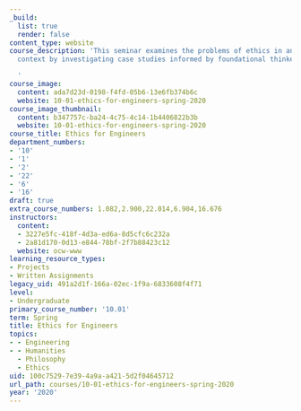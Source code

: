 ```yaml
---
_build:
  list: true
  render: false
content_type: website
course_description: 'This seminar examines the problems of ethics in an engineering
  context by investigating case studies informed by foundational thinkers in ethics.

  '
course_image:
  content: ada7d23d-0198-f4fd-05b6-13e6fb374b6c
  website: 10-01-ethics-for-engineers-spring-2020
course_image_thumbnail:
  content: b347757c-ba24-4c75-4c14-1b4406822b3b
  website: 10-01-ethics-for-engineers-spring-2020
course_title: Ethics for Engineers
department_numbers:
- '10'
- '1'
- '2'
- '22'
- '6'
- '16'
draft: true
extra_course_numbers: 1.082,2.900,22.014,6.904,16.676
instructors:
  content:
  - 3227e5fc-418f-4d3a-ed6a-8d5cfc6c232a
  - 2a81d170-0d13-e844-78bf-2f7b88423c12
  website: ocw-www
learning_resource_types:
- Projects
- Written Assignments
legacy_uid: 491a2d1f-166a-02ec-1f9a-6833608f4f71
level:
- Undergraduate
primary_course_number: '10.01'
term: Spring
title: Ethics for Engineers
topics:
- - Engineering
- - Humanities
  - Philosophy
  - Ethics
uid: 100c7529-7e39-4a9a-a421-5d2f04645712
url_path: courses/10-01-ethics-for-engineers-spring-2020
year: '2020'
---
```

